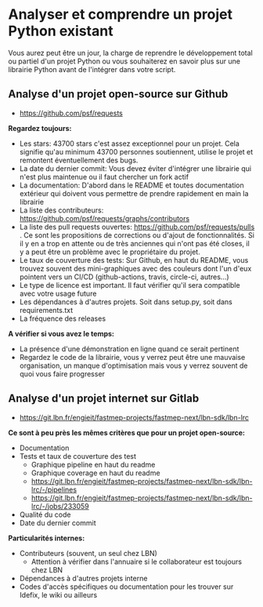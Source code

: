 # Analyser et comprendre un projet Python existant

Vous aurez peut être un jour, la charge de reprendre le développement total ou partiel d'un projet Python ou vous souhaiterez en savoir plus sur une librairie Python avant de l'intégrer dans votre script.

## Analyse d'un projet open-source sur Github

- https://github.com/psf/requests

**Regardez toujours:**

- Les stars: 43700 stars c'est assez exceptionnel pour un projet. Cela signifie qu'au minimum 43700 personnes soutiennent, utilise le projet et remontent éventuellement des bugs.
- La date du dernier commit: Vous devez éviter d'intégrer une librairie qui n'est plus maintenue ou il faut chercher un fork actif
- La documentation: D'abord dans le README et toutes documentation extérieur qui doivent vous permettre de prendre rapidement en main la librairie
- La liste des contributeurs: https://github.com/psf/requests/graphs/contributors
- La liste des pull requests ouvertes: https://github.com/psf/requests/pulls . Ce sont les propositions de corrections ou d'ajout de fonctionnalités. Si il y en a trop en attente ou de très anciennes qui n'ont pas été closes, il y a peut être un problème avec le propriétaire du projet.
- Le taux de couverture des tests: Sur Github, en haut du README, vous trouvez souvent des mini-graphiques avec des couleurs dont l'un d'eux pointent vers un CI/CD (github-actions, travis, circle-ci, autres...)
- Le type de licence est important. Il faut vérifier qu'il sera compatible avec votre usage future
- Les dépendances à d'autres projets. Soit dans setup.py, soit dans requirements.txt
- La fréquence des releases

**A vérifier si vous avez le temps:**

- La présence d'une démonstration en ligne quand ce serait pertinent
- Regardez le code de la librairie, vous y verrez peut être une mauvaise organisation, un manque d'optimisation mais vous y verrez souvent de quoi vous faire progresser

## Analyse d'un projet internet sur Gitlab

- https://git.lbn.fr/engieit/fastmep-projects/fastmep-next/lbn-sdk/lbn-lrc

**Ce sont à peu près les mêmes critères que pour un projet open-source:**

- Documentation
- Tests et taux de couverture des test
    - Graphique pipeline en haut du readme
    - Graphique coverage en haut du readme
    - https://git.lbn.fr/engieit/fastmep-projects/fastmep-next/lbn-sdk/lbn-lrc/-/pipelines
    - https://git.lbn.fr/engieit/fastmep-projects/fastmep-next/lbn-sdk/lbn-lrc/-/jobs/233059
- Qualité du code
- Date du dernier commit

**Particularités internes:**

- Contributeurs (souvent, un seul chez LBN)
    - Attention à vérifier dans l'annuaire si le collaborateur est toujours chez LBN
- Dépendances à d'autres projets interne
- Codes d'accès spécifiques ou documentation pour les trouver sur Idefix, le wiki ou ailleurs
